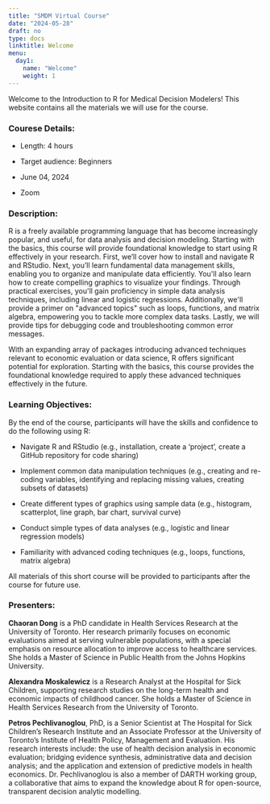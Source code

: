 ```yaml
---
title: "SMDM Virtual Course"
date: "2024-05-28"
draft: no
type: docs
linktitle: Welcome
menu:
  day1:
    name: "Welcome"
    weight: 1
---
```


Welcome to the Introduction to R for Medical Decision Modelers! This website contains all the materials we will use for the course.

### Courese Details:

- Length: 4 hours

- Target audience: Beginners

- June 04, 2024

- Zoom

### Description:

R is a freely available programming language that has become increasingly popular, and useful, for data analysis and decision modeling. Starting with the basics, this course will provide foundational knowledge to start using R effectively in your research. First, we’ll cover how to install and navigate R and RStudio. Next, you’ll learn fundamental data management skills, enabling you to organize and manipulate data efficiently. You'll also learn how to create compelling graphics to visualize your findings. Through practical exercises, you'll gain proficiency in simple data analysis techniques, including linear and logistic regressions. Additionally, we'll provide a primer on "advanced topics" such as loops, functions, and matrix algebra, empowering you to tackle more complex data tasks. Lastly, we will provide tips for debugging code and troubleshooting common error messages.

With an expanding array of packages introducing advanced techniques relevant to economic evaluation or data science, R offers significant potential for exploration. Starting with the basics, this course provides the foundational knowledge required to apply these advanced techniques effectively in the future.

### Learning Objectives: 

By the end of the course, participants will have the skills and confidence to do the following using R:

- Navigate R and RStudio (e.g., installation, create a ‘project’, create a GitHub repository for code sharing)

- Implement common data manipulation techniques (e.g., creating and re-coding variables, identifying and replacing missing values, creating subsets of datasets)

- Create different types of graphics using sample data (e.g., histogram, scatterplot, line graph, bar chart, survival curve)

- Conduct simple types of data analyses (e.g., logistic and linear regression models)

- Familiarity with advanced coding techniques (e.g., loops, functions, matrix algebra)

All materials of this short course will be provided to participants after the course for future use.

### Presenters:

**Chaoran Dong** is a PhD candidate in Health Services Research at the University of Toronto. Her research primarily focuses on economic evaluations aimed at serving vulnerable populations, with a special emphasis on resource allocation to improve access to healthcare services. She holds a Master of Science in Public Health from the Johns Hopkins University.

**Alexandra Moskalewicz** is a Research Analyst at the Hospital for Sick Children, supporting research studies on the long-term health and economic impacts of childhood cancer. She holds a Master of Science in Health Services Research from the University of Toronto.

**Petros Pechlivanoglou**, PhD, is a Senior Scientist at The Hospital for Sick Children’s Research Institute and an Associate Professor at the University of Toronto’s Institute of Health Policy, Management and Evaluation. His research interests include: the use of health decision analysis in economic evaluation; bridging evidence synthesis, administrative data and decision analysis; and the application and extension of predictive models in health economics. Dr. Pechlivanoglou is also a member of DARTH working group, a collaborative that aims to expand the knowledge about R for open-source, transparent decision analytic modelling.









